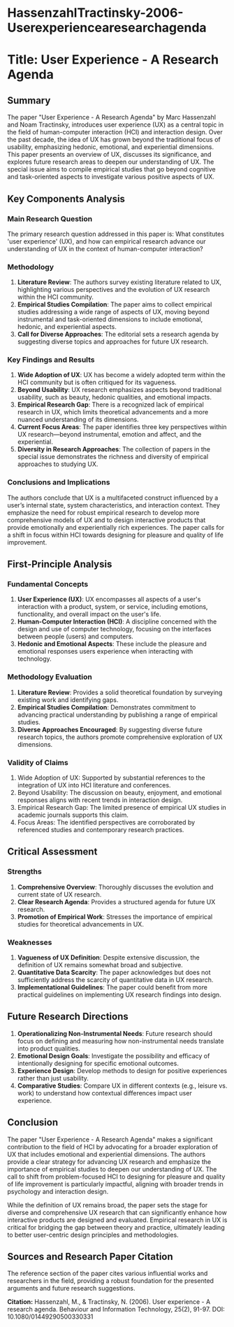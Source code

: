 # HassenzahlTractinsky-2006-Userexperiencearesearchagenda

# Title: User Experience - A Research Agenda

## Summary
The paper "User Experience - A Research Agenda" by Marc Hassenzahl and Noam Tractinsky, introduces user experience (UX) as a central topic in the field of human-computer interaction (HCI) and interaction design. Over the past decade, the idea of UX has grown beyond the traditional focus of usability, emphasizing hedonic, emotional, and experiential dimensions. This paper presents an overview of UX, discusses its significance, and explores future research areas to deepen our understanding of UX. The special issue aims to compile empirical studies that go beyond cognitive and task-oriented aspects to investigate various positive aspects of UX.

## Key Components Analysis

### Main Research Question

The primary research question addressed in this paper is: What constitutes 'user experience' (UX), and how can empirical research advance our understanding of UX in the context of human-computer interaction?

### Methodology

1. **Literature Review**: The authors survey existing literature related to UX, highlighting various perspectives and the evolution of UX research within the HCI community.
2. **Empirical Studies Compilation**: The paper aims to collect empirical studies addressing a wide range of aspects of UX, moving beyond instrumental and task-oriented dimensions to include emotional, hedonic, and experiential aspects.
3. **Call for Diverse Approaches**: The editorial sets a research agenda by suggesting diverse topics and approaches for future UX research.

### Key Findings and Results

1. **Wide Adoption of UX**: UX has become a widely adopted term within the HCI community but is often critiqued for its vagueness.
2. **Beyond Usability**: UX research emphasizes aspects beyond traditional usability, such as beauty, hedonic qualities, and emotional impacts.
3. **Empirical Research Gap**: There is a recognized lack of empirical research in UX, which limits theoretical advancements and a more nuanced understanding of its dimensions.
4. **Current Focus Areas**: The paper identifies three key perspectives within UX research—beyond instrumental, emotion and affect, and the experiential.
5. **Diversity in Research Approaches**: The collection of papers in the special issue demonstrates the richness and diversity of empirical approaches to studying UX.

### Conclusions and Implications

The authors conclude that UX is a multifaceted construct influenced by a user’s internal state, system characteristics, and interaction context. They emphasize the need for robust empirical research to develop more comprehensive models of UX and to design interactive products that provide emotionally and experientially rich experiences. The paper calls for a shift in focus within HCI towards designing for pleasure and quality of life improvement.

## First-Principle Analysis

### Fundamental Concepts

1. **User Experience (UX)**: UX encompasses all aspects of a user's interaction with a product, system, or service, including emotions, functionality, and overall impact on the user's life.
2. **Human-Computer Interaction (HCI)**: A discipline concerned with the design and use of computer technology, focusing on the interfaces between people (users) and computers.
3. **Hedonic and Emotional Aspects**: These include the pleasure and emotional responses users experience when interacting with technology.

### Methodology Evaluation

1. **Literature Review**: Provides a solid theoretical foundation by surveying existing work and identifying gaps.
2. **Empirical Studies Compilation**: Demonstrates commitment to advancing practical understanding by publishing a range of empirical studies.
3. **Diverse Approaches Encouraged**: By suggesting diverse future research topics, the authors promote comprehensive exploration of UX dimensions.

### Validity of Claims

1. Wide Adoption of UX: Supported by substantial references to the integration of UX into HCI literature and conferences.
2. Beyond Usability: The discussion on beauty, enjoyment, and emotional responses aligns with recent trends in interaction design.
3. Empirical Research Gap: The limited presence of empirical UX studies in academic journals supports this claim.
4. Focus Areas: The identified perspectives are corroborated by referenced studies and contemporary research practices.

## Critical Assessment

### Strengths

1. **Comprehensive Overview**: Thoroughly discusses the evolution and current state of UX research.
2. **Clear Research Agenda**: Provides a structured agenda for future UX research.
3. **Promotion of Empirical Work**: Stresses the importance of empirical studies for theoretical advancements in UX.

### Weaknesses

1. **Vagueness of UX Definition**: Despite extensive discussion, the definition of UX remains somewhat broad and subjective.
2. **Quantitative Data Scarcity**: The paper acknowledges but does not sufficiently address the scarcity of quantitative data in UX research.
3. **Implementational Guidelines**: The paper could benefit from more practical guidelines on implementing UX research findings into design.

## Future Research Directions

1. **Operationalizing Non-Instrumental Needs**: Future research should focus on defining and measuring how non-instrumental needs translate into product qualities.
2. **Emotional Design Goals**: Investigate the possibility and efficacy of intentionally designing for specific emotional outcomes.
3. **Experience Design**: Develop methods to design for positive experiences rather than just usability.
4. **Comparative Studies**: Compare UX in different contexts (e.g., leisure vs. work) to understand how contextual differences impact user experience.

## Conclusion

The paper "User Experience - A Research Agenda" makes a significant contribution to the field of HCI by advocating for a broader exploration of UX that includes emotional and experiential dimensions. The authors provide a clear strategy for advancing UX research and emphasize the importance of empirical studies to deepen our understanding of UX. The call to shift from problem-focused HCI to designing for pleasure and quality of life improvement is particularly impactful, aligning with broader trends in psychology and interaction design.

While the definition of UX remains broad, the paper sets the stage for diverse and comprehensive UX research that can significantly enhance how interactive products are designed and evaluated. Empirical research in UX is critical for bridging the gap between theory and practice, ultimately leading to better user-centric design principles and methodologies.

## Sources and Research Paper Citation
The reference section of the paper cites various influential works and researchers in the field, providing a robust foundation for the presented arguments and future research suggestions.

**Citation:** Hassenzahl, M., & Tractinsky, N. (2006). User experience - A research agenda. Behaviour and Information Technology, 25(2), 91-97. DOI: 10.1080/01449290500330331